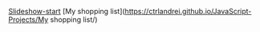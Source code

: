 
[Slideshow-start](https://ctrlandrei.github.io/JavaScript-Projects/slideshow_start/)
[My shopping list](https://ctrlandrei.github.io/JavaScript-Projects/My shopping list/)